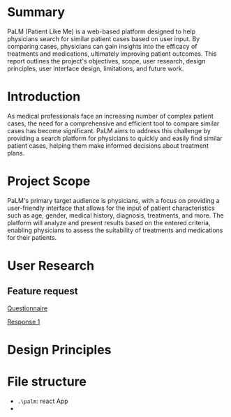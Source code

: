 # Summary

PaLM (Patient Like Me) is a web-based platform designed to help physicians search for similar patient cases based on user input. By comparing cases, physicians can gain insights into the efficacy of treatments and medications, ultimately improving patient outcomes. This report outlines the project's objectives, scope, user research, design principles, user interface design, limitations, and future work.

# Introduction

As medical professionals face an increasing number of complex patient cases, the need for a comprehensive and efficient tool to compare similar cases has become significant. PaLM aims to address this challenge by providing a search platform for physicians to quickly and easily find similar patient cases, helping them make informed decisions about treatment plans.

# Project Scope

PaLM's primary target audience is physicians, with a focus on providing a user-friendly interface that allows for the input of patient characteristics such as age, gender, medical history, diagnosis, treatments, and more. The platform will analyze and present results based on the entered criteria, enabling physicians to assess the suitability of treatments and medications for their patients.

# User Research

## Feature request

[Questionnaire](./User%20research/Questionnaire.md)

[Response 1](./User%20research/interview1.md)

# Design Principles

# File structure

-   `.\palm`: react App
-   